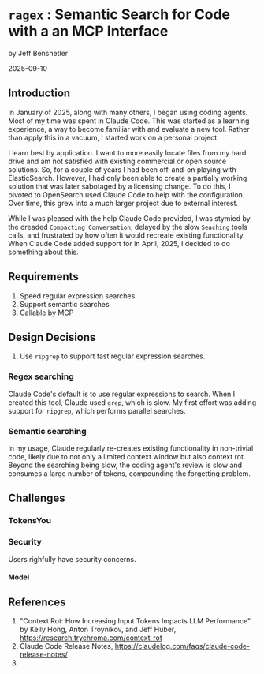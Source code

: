 # `ragex` : Semantic Search for Code with a an MCP Interface
by Jeff Benshetler

2025-09-10

## Introduction
In January of 2025, along with many others, I began using coding agents. Most of my time was spent in Claude Code. This was started as a learning experience, a way to become familiar with and evaluate a new tool. Rather than apply this in a vacuum, I started work on a personal project.

I learn best by application. I want to more easily locate files from my hard drive and am not satisfied with existing commercial or open source solutions. So, for a couple of years I had been off-and-on playing with ElasticSearch. However, I had only been able to create a partially working solution that was later sabotaged by a licensing change. To do this, I pivoted to OpenSearch used Claude Code to help with the configuration. Over time, this grew into a much larger project due to external interest. 

While I was pleased with the help Claude Code provided, I was stymied by the dreaded `Compacting Conversation`, delayed by the slow `Seaching` tools calls, and frustrated by how often it would recreate existing functionality. When Claude Code added support for in April, 2025, I decided to do something about this. 

## Requirements
1. Speed regular expression searches
1. Support semantic searches
1. Callable by MCP

## Design Decisions
1. Use `ripgrep` to support fast regular expression searches.

### Regex searching
Claude Code's default is to use regular expressions to search. When I created this tool, Claude used `grep`, which is slow. My first effort was adding support for `ripgrep`, which performs parallel searches. 
### Semantic searching
In my usage, Claude regularly re-creates existing functionality in non-trivial code, likely due to not only a limited context window but also context rot. Beyond the searching being slow, the coding agent's review is slow and consumes a large number of tokens, compounding the forgetting problem. 
## Challenges
### TokensYou 
### Security
Users righfully have security concerns. 
#### Model

## References
1. "Context Rot: How Increasing Input Tokens Impacts LLM Performance" by Kelly Hong, Anton Troynikov, and Jeff Huber, https://research.trychroma.com/context-rot
1. Claude Code Release Notes, https://claudelog.com/faqs/claude-code-release-notes/
1. 